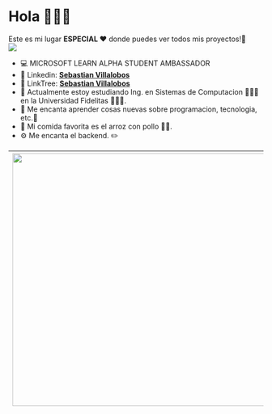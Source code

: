 <h1>Hola 🙋🏾‍♂</h1> 

Este es mi lugar <b>ESPECIAL ❤️</b> donde puedes ver todos mis proyectos!💼</br>
<img src="https://images.hive.blog/p/4i88GgaV8qiFkxbnGCXnHPUK3daVLCQA4oDc4ixremQTf5Q5g6iHgYaAG46jzfzqmNNfgS65Hbczhy3KgubRkZTQ5LSMSVprppMLX1qGXpAL5uSBe7FgzfWCCM?format=match&mode=fit" >
</br>
- 💻 MICROSOFT LEARN ALPHA STUDENT AMBASSADOR
- 🧿 Linkedin: <b><a href=https://www.linkedin.com/in/villalobossebas/>Sebastian Villalobos</a></b>
- 🌴 LinkTree: <b><a href=https://linktr.ee/_villalobossebas_>Sebastian Villalobos</a></b>
- 🎈 Actualmente estoy estudiando Ing. en Sistemas de Computacion 👨🏾‍💻 en la Universidad Fidelitas 👨🏾‍🎓.</b></br>
- 🧸 Me encanta aprender cosas nuevas sobre programacion, tecnologia, etc.👾
- 🥄 Mi comida favorita es el arroz con pollo 🍗🍚.
- ⚙️ Me encanta el backend. ✏️

<table>
  <thead>
    <tr>
      <th>
        <a href="https://github.com/anuraghazra/github-readme-stats">
          <img align="center" src="https://github-readme-stats.vercel.app/api?username=electromilitary45&show_icons=true&theme=radical" width="500"/>
        </a>
      </th>
      <th>
        <a href="https://github.com/anuraghazra/github-readme-stats">
          <img align="center" src="https://github-readme-stats.vercel.app/api/top-langs/?username=electromilitary45&layout=compact&theme=radical" width="380"/>
        </a>
      </th>
    </tr>
  </thead>
</table>


